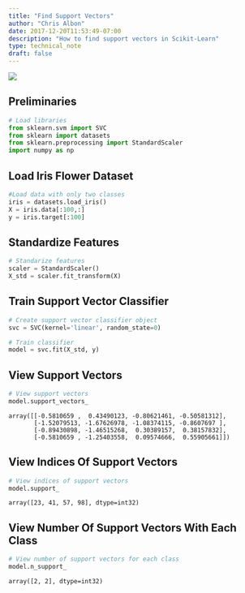 ```yaml
---
title: "Find Support Vectors"
author: "Chris Albon"
date: 2017-12-20T11:53:49-07:00
description: "How to find support vectors in Scikit-Learn"
type: technical_note
draft: false
---
```

<a alt="Find Support Vectors" href="https://machinelearningflashcards.com">
    <img src="find_support_vectors/Support_Vectors_print.png" class="flashcard center-block">
</a>

## Preliminaries


```python
# Load libraries
from sklearn.svm import SVC
from sklearn import datasets
from sklearn.preprocessing import StandardScaler
import numpy as np
```

## Load Iris Flower Dataset


```python
#Load data with only two classes
iris = datasets.load_iris()
X = iris.data[:100,:]
y = iris.target[:100]
```

## Standardize Features


```python
# Standarize features
scaler = StandardScaler()
X_std = scaler.fit_transform(X)
```

## Train Support Vector Classifier


```python
# Create support vector classifier object
svc = SVC(kernel='linear', random_state=0)

# Train classifier
model = svc.fit(X_std, y)
```

## View Support Vectors


```python
# View support vectors
model.support_vectors_
```




    array([[-0.5810659 ,  0.43490123, -0.80621461, -0.50581312],
           [-1.52079513, -1.67626978, -1.08374115, -0.8607697 ],
           [-0.89430898, -1.46515268,  0.30389157,  0.38157832],
           [-0.5810659 , -1.25403558,  0.09574666,  0.55905661]])



## View Indices Of Support Vectors


```python
# View indices of support vectors
model.support_
```




    array([23, 41, 57, 98], dtype=int32)



## View Number Of Support Vectors With Each Class


```python
# View number of support vectors for each class
model.n_support_
```




    array([2, 2], dtype=int32)



